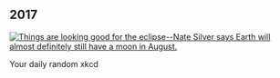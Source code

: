 ## 2017
[![Things are looking good for the eclipse--Nate Silver says Earth will almost definitely still have a moon in August.](https://imgs.xkcd.com/comics/2017.png)](https://xkcd.com/1779/ "Things are looking good for the eclipse--Nate Silver says Earth will almost definitely still have a moon in August.")

Your daily random xkcd
